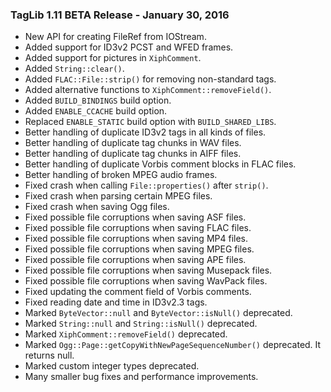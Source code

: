 ### TagLib 1.11 BETA Release - January 30, 2016

* New API for creating FileRef from IOStream.
* Added support for ID3v2 PCST and WFED frames.
* Added support for pictures in `XiphComment`.
* Added `String::clear()`.
* Added `FLAC::File::strip()` for removing non-standard tags.
* Added alternative functions to `XiphComment::removeField()`.
* Added `BUILD_BINDINGS` build option.
* Added `ENABLE_CCACHE` build option.
* Replaced `ENABLE_STATIC` build option with `BUILD_SHARED_LIBS`.
* Better handling of duplicate ID3v2 tags in all kinds of files.
* Better handling of duplicate tag chunks in WAV files.
* Better handling of duplicate tag chunks in AIFF files.
* Better handling of duplicate Vorbis comment blocks in FLAC files.
* Better handling of broken MPEG audio frames.
* Fixed crash when calling `File::properties()` after `strip()`.
* Fixed crash when parsing certain MPEG files.
* Fixed crash when saving Ogg files.
* Fixed possible file corruptions when saving ASF files.
* Fixed possible file corruptions when saving FLAC files.
* Fixed possible file corruptions when saving MP4 files.
* Fixed possible file corruptions when saving MPEG files.
* Fixed possible file corruptions when saving APE files.
* Fixed possible file corruptions when saving Musepack files.
* Fixed possible file corruptions when saving WavPack files.
* Fixed updating the comment field of Vorbis comments.
* Fixed reading date and time in ID3v2.3 tags.
* Marked `ByteVector::null` and `ByteVector::isNull()` deprecated.
* Marked `String::null` and `String::isNull()` deprecated.
* Marked `XiphComment::removeField()` deprecated.
* Marked `Ogg::Page::getCopyWithNewPageSequenceNumber()` deprecated. It returns null.
* Marked custom integer types deprecated.
* Many smaller bug fixes and performance improvements.
